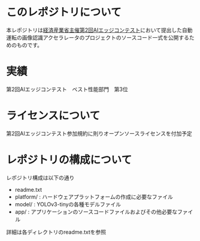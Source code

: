 # このレポジトリについて
本レポジトリは[経済産業省主催第2回AIエッジコンテスト](https://signate.jp/competitions/191)において提出した自動運転の画像認識アクセラレータのプロジェクトのソースコード一式を公開するためのものです。

# 実績
第2回AIエッジコンテスト　ベスト性能部門　第3位

# ライセンスについて
第2回AIエッジコンテスト参加規約に則りオープンソースライセンスを付加予定

# レポジトリの構成について

レポジトリ構成は以下の通り

- readme.txt
- platform/        : ハードウェアプラットフォームの作成に必要なファイル
- model/           : YOLOv3-tinyの各種モデルファイル
- app/             : アプリケーションのソースコードファイルおよびその他必要なファイル

詳細は各ディレクトリのreadme.txtを参照
